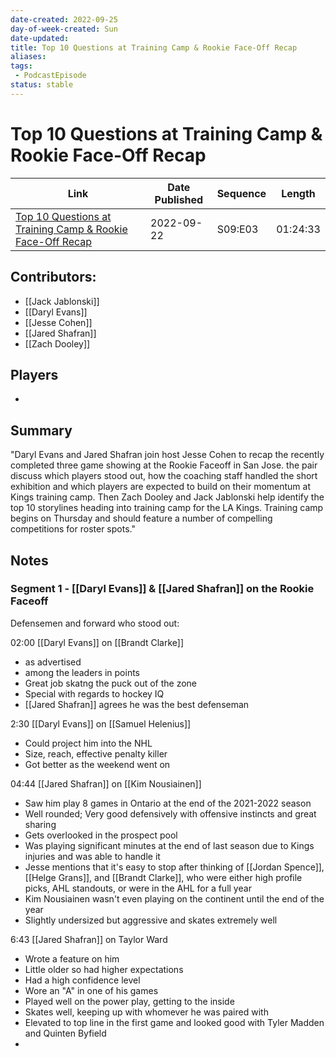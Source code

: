 ```yaml
---
date-created: 2022-09-25
day-of-week-created: Sun
date-updated: 
title: Top 10 Questions at Training Camp & Rookie Face-Off Recap
aliases: 
tags:
 - PodcastEpisode
status: stable
---
```


# Top 10 Questions at Training Camp & Rookie Face-Off Recap

| Link | Date Published | Sequence | Length|
|---|---|---|---|
| [Top 10 Questions at Training Camp & Rookie Face-Off Recap](https://all-the-kings-men.simplecast.com/episodes/top-10-questions-at-training-camp-rookie-faceoff-recap-yySg7qQ5)  | 2022-09-22 | S09:E03 | 01:24:33 |

## Contributors:
- [[Jack Jablonski]]
- [[Daryl Evans]]
- [[Jesse Cohen]]
- [[Jared Shafran]]
- [[Zach Dooley]]


## Players
- 

## Summary
"Daryl Evans and Jared Shafran join host Jesse Cohen to recap the recently completed three game showing at the Rookie Faceoff in San Jose. the pair discuss which players stood out, how the coaching staff handled the short exhibition and which players are expected to build on their momentum at Kings training camp. Then Zach Dooley and Jack Jablonski help identify the top 10 storylines heading into training camp for the LA Kings. Training camp begins on Thursday and should feature a number of compelling competitions for roster spots."

## Notes


### Segment 1 - [[Daryl Evans]] & [[Jared Shafran]] on the Rookie Faceoff
Defensemen and forward who stood out:
 
02:00 [[Daryl Evans]] on [[Brandt Clarke]] 
 - as advertised
 - among the leaders in points
 - Great job skatng the puck out of the zone
 - Special with regards to hockey IQ
 - [[Jared Shafran]] agrees he was the best defenseman

2:30 [[Daryl Evans]] on [[Samuel Helenius]]
- Could project him into the NHL
- Size, reach, effective penalty killer
- Got better as the weekend went on

04:44 [[Jared Shafran]] on [[Kim Nousiainen]]
- Saw him play 8 games in Ontario at the end of the 2021-2022 season
- Well rounded; Very good defensively with offensive instincts and great sharing
- Gets overlooked in the prospect pool
- Was playing significant minutes at the end of last season due to Kings injuries and was able to handle it
- Jesse mentions that it's easy to stop after thinking of [[Jordan Spence]], [[Helge Grans]], and [[Brandt Clarke]], who were either high profile picks, AHL standouts, or were in the AHL for a full year
- Kim Nousiainen wasn't even playing on the continent until the end of the year
- Slightly undersized but aggressive and skates extremely well

6:43 [[Jared Shafran]] on Taylor Ward
- Wrote a feature on him
- Little older so had higher expectations
- Had a high confidence level
- Wore an "A" in one of his games
- Played well on the power play, getting to the inside
- Skates well, keeping up with whomever he was paired with
- Elevated to top line in the first game and looked good with Tyler Madden and Quinten Byfield
- 



